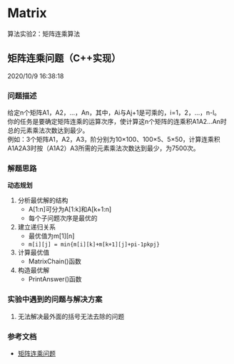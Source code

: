 # Matrix
算法实验2：矩阵连乘算法
## 矩阵连乘问题（C++实现）

2020/10/9 16:38:18 

### 问题描述

​		给定n个矩阵A1，A2，…，An，其中，Ai与Aj+1是可乘的，i=1，2，…，n-l。  
你的任务是要确定矩阵连乘的运算次序，使计算这n个矩阵的连乘积A1A2…An时总的元素乘法次数达到最少。  
​		例如：3个矩阵A1，A2，A3，阶分别为10×100、100×5、5×50，计算连乘积A1A2A3时按（A1A2）A3所需的元素乘法次数达到最少，为7500次。

### 解题思路

**动态规划**  

1. 分析最优解的结构  
   -  A[1:n]可分为A[1:k]和A[k+1:n]  
   -  每个子问题次序是最优的  
2. 建立递归关系  
   -  最优值为m[1][n]  
   -  ```m[i][j] = min{m[i][k]+m[k+1][j]+pi-1pkpj}```  
3. 计算最优值  
   - MatrixChain()函数  
4. 构造最优解  
   - PrintAnswer()函数

### 实验中遇到的问题与解决方案

1. 无法解决最外面的括号无法去除的问题  

### 参考文档

- [矩阵连乘问题](https://blog.csdn.net/qq_32919451/article/details/80643118)
